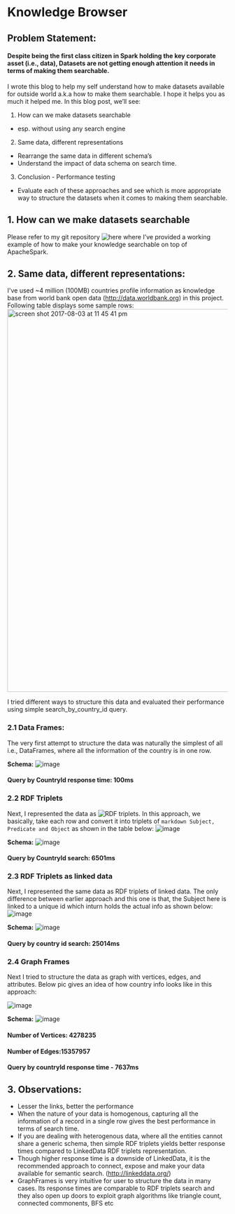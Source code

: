 # Knowledge Browser

## Problem Statement:
#### Despite being the first class citizen in Spark holding the key corporate asset (i.e., data), Datasets are not getting enough attention it needs in terms of making them searchable.

I wrote this blog to help my self understand how to make datasets available for outside world a.k.a how to make them searchable. I hope it helps you as much it helped me. In this blog post, we’ll see:
1. How can we make datasets searchable 
  - esp. without using any search engine
2. Same data, different representations
  - Rearrange the same data in different schema’s 
  - Understand the impact of data schema on search time.
3. Conclusion - Performance testing
- Evaluate each of these approaches and see which is more appropriate way to structure the datasets when it comes to making them searchable.

## 1. How can we make datasets searchable
Please refer to my git repository ![here](https://github.com/spoddutur/graph-knowledge-browser) where I’ve provided a working example of how to make your knowledge searchable on top of ApacheSpark.

## 2. Same data, different representations:
I've used ~4 million (100MB) countries profile information as knowledge base from world bank open data (http://data.worldbank.org) in this project. Following table displays some sample rows:
<img width="873" alt="screen shot 2017-08-03 at 11 45 41 pm" src="https://user-images.githubusercontent.com/22542670/28936625-e4cf32e4-78a5-11e7-99f6-cdec6b93ce71.png">

 I tried different ways to structure this data and evaluated their performance using simple search_by_country_id query.

### 2.1 Data Frames:
The very first attempt to structure the data was naturally the simplest of all  i.e., DataFrames, where all the information of the country is in one row.

**Schema:**
![image](https://user-images.githubusercontent.com/22542670/31138340-bccdb67e-a88b-11e7-9063-e49fb4cde06a.png)

#### Query by CountryId response time: 100ms

### 2.2 RDF Triplets
Next, I represented the data as ![RDF triplets](https://en.wikipedia.org/wiki/RDF_Schema). In this approach, we basically, take each row and convert it into triplets of ```markdown Subject, Predicate and Object``` as shown in the table below:
![image](https://user-images.githubusercontent.com/22542670/31138372-d8b7ade0-a88b-11e7-9056-ef7612282ed3.png)

**Schema:**
![image](https://user-images.githubusercontent.com/22542670/31138377-dd382ef8-a88b-11e7-82bf-56d243e618c3.png)

#### Query by CountryId search: 6501ms

### 2.3 RDF Triplets as linked data
Next, I represented the same data as RDF triplets of linked data. The only difference between earlier approach and this one is that, the Subject here is linked to a unique id which inturn holds the actual info as shown below:
![image](https://user-images.githubusercontent.com/22542670/31138384-e7386940-a88b-11e7-91a1-e44fa2c4ee60.png)

**Schema:**
![image](https://user-images.githubusercontent.com/22542670/31138389-edefd58e-a88b-11e7-9f11-e97963793765.png)

#### Query by country id search: 25014ms

### 2.4 Graph Frames
Next I tried to structure the data as graph with vertices, edges, and attributes. Below pic gives an idea of how country info looks like in this approach:

![image](https://user-images.githubusercontent.com/22542670/31138409-ff0178f0-a88b-11e7-8ca9-8b7306b60278.png)

**Schema:**
![image](https://user-images.githubusercontent.com/22542670/31138431-16117fea-a88c-11e7-95d4-bdea35e3ed84.png)

#### Number of Vertices: 4278235
#### Number of Edges:15357957
#### Query by countryId response time - 7637ms

## 3. Observations:
- Lesser the links, better the performance
- When the nature of your data is homogenous, capturing all the information of a record in a single row gives the best performance in terms of search time.
- If you are dealing with heterogenous data, where all the entities cannot share a generic schema, then simple RDF triplets yields better response times compared to LinkedData RDF triplets representation.
- Though higher response time is a downside of LinkedData, it is the recommended approach to connect, expose and make your data available for semantic search. (http://linkeddata.org/)
- GraphFrames is very intuitive for user to structure the data in many cases. Its response times are comparable to RDF triplets search and they also open up doors to exploit graph algorithms like triangle count, connected commonents, BFS etc

